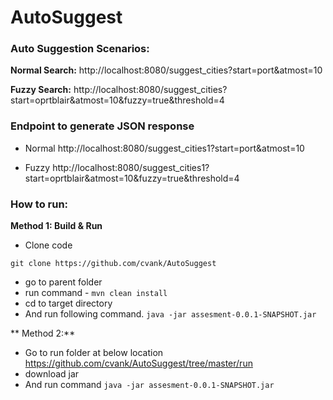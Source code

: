 # AutoSuggest

### Auto Suggestion Scenarios:
**Normal Search:**
http://localhost:8080/suggest_cities?start=port&atmost=10

**Fuzzy Search:**
http://localhost:8080/suggest_cities?start=oprtblair&atmost=10&fuzzy=true&threshold=4


### Endpoint to generate JSON response
* Normal
http://localhost:8080/suggest_cities1?start=port&atmost=10

* Fuzzy
http://localhost:8080/suggest_cities1?start=oprtblair&atmost=10&fuzzy=true&threshold=4


### How to run:

**Method 1: Build & Run**
* Clone code 
```
git clone https://github.com/cvank/AutoSuggest
```
* go to parent folder
* run command - ```mvn clean install```
* cd to target directory
* And run following command.
```java -jar assesment-0.0.1-SNAPSHOT.jar```

** Method 2:**
* Go to run folder at below location
https://github.com/cvank/AutoSuggest/tree/master/run
* download jar
* And run command
```java -jar assesment-0.0.1-SNAPSHOT.jar```
